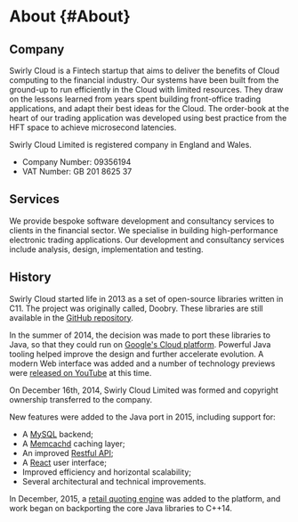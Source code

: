 About {#About}
=====

Company
-------

Swirly Cloud is a Fintech startup that aims to deliver the benefits of Cloud computing to the
financial industry. Our systems have been built from the ground-up to run efficiently in the Cloud
with limited resources. They draw on the lessons learned from years spent building front-office
trading applications, and adapt their best ideas for the Cloud. The order-book at the heart of our
trading application was developed using best practice from the HFT space to achieve microsecond
latencies.

Swirly Cloud Limited is registered company in England and Wales.

- Company Number: 09356194
- VAT Number: GB 201 8625 37

Services
--------

We provide bespoke software development and consultancy services to clients in the financial
sector. We specialise in building high-performance electronic trading applications. Our development
and consultancy services include analysis, design, implementation and testing.

History
-------

Swirly Cloud started life in 2013 as a set of open-source libraries written in C11. The project was
originally called, Doobry. These libraries are still available in the
[GitHub repository](http://github.com/swirlycloud/swirly/tree/0.1.0).

In the summer of 2014, the decision was made to port these libraries to Java, so that they could run
on [Google's Cloud platform](https://cloud.google.com/appengine/). Powerful Java tooling helped
improve the design and further accelerate evolution. A modern Web interface was added and a number
of technology previews were [released on YouTube](http://www.youtube.com/c/SwirlyCloudDotCom) at
this time.

On December 16th, 2014, Swirly Cloud Limited was formed and copyright ownership transferred to the
company.

New features were added to the Java port in 2015, including support for:
- A [MySQL](https://www.mysql.com/) backend;
- A [Memcachd](http://memcached.org/) caching layer;
- An improved [Restful API](https://en.wikipedia.org/wiki/Representational_state_transfer);
- A [React](https://facebook.github.io/react/) user interface;
- Improved efficiency and horizontal scalability;
- Several architectural and technical improvements.

In December, 2015, a [retail quoting engine](https://www.youtube.com/watch?v=ladmmNt7Bo8) was added
to the platform, and work began on backporting the core Java libraries to C++14.
